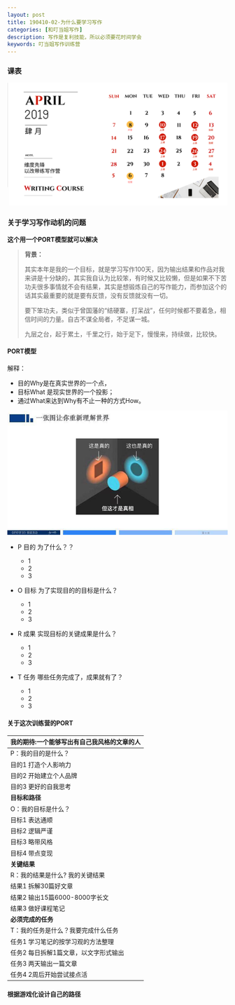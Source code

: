 ```yaml
---
layout: post
title: 190410-02-为什么要学习写作
categories: [和叮当姐写作]
description: 写作是复利技能，所以必须要花时间学会
keywords: 叮当姐写作训练营
---
```

### 课表
![维度先锋写作课表](/images/learn-writing/ke-biao.jpg)

### 关于学习写作动机的问题

**这个用一个PORT模型就可以解决**

> **背景：**
>
>其实本年是我的一个目标，就是学习写作100天，因为输出结果和作品对我来讲是十分缺的，其实我自认为比较笨，有时候又比较懒，但是如果不下苦功夫很多事情就不会有结果，其实是想锻炼自己的写作能力，而参加这个的话其实最重要的就是要有反馈，没有反馈就没有一切。
>
>要下笨功夫，类似于曾国藩的“结硬寨，打呆战”，任何时候都不要着急，相信时间的力量。自古不谋全局者，不足谋一城。
>
>九层之台，起于累土，千里之行，始于足下，慢慢来，持续做，比较快。

#### PORT模型
解释：
- 目的Why是在真实世界的一个点，
- 目标What 是现实世界的一个投影；
- 通过What来达到Why有不止一种的方式How。

![PORT](/images/learn-writing/port-explain.jpg)

- P 目的 为了什么？？
  - 1
  - 2
  - 3


- O 目标 为了实现目的的目标是什么？
  - 1
  - 2
  - 3


- R 成果 实现目标的关键成果是什么？
  - 1
  - 2
  - 3


- T 任务 哪些任务完成了，成果就有了？
  - 1
  - 2
  - 3
  
#### 关于这次训练营的PORT

|**我的期待:一个能够写出有自己我风格的文章的人**|
|:-------|
|P：我的目的是什么？|
|目的1 打造个人影响力|
|目的2 开始建立个人品牌|
|目的3 更好的自我思考|
|**目标和路径** |
|O：我的目标是什么？|
|目标1 表达通顺  |
|目标2 逻辑严谨  |
|目标3 略带风格  |
|目标4 带点变现  |
|**关键结果** |      
|R：我的结果是什么? 我的关键结果 |
|结果1 拆解30篇好文章|
|结果2 输出15篇6000-8000字长文|
|结果3 做好课程笔记|
|    **必须完成的任务** |  
|T：我的任务是什么？我要完成什么任务|
|任务1 学习笔记的按学习观的方法整理|
|任务2 每日拆解1篇文章，以文字形式输出|
|任务3 两天输出一篇文章|
|任务4 2周后开始尝试接点活|

#### 根据游戏化设计自己的路径
